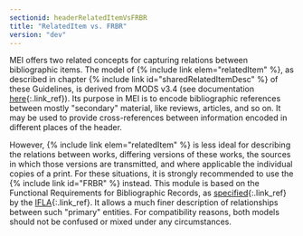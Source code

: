 ```yaml
---
sectionid: headerRelatedItemVsFRBR
title: "RelatedItem vs. FRBR"
version: "dev"
---
```


 MEI offers two related concepts for capturing relations between bibliographic items.
The
model of {% include link elem="relatedItem" %}, as described in chapter {% include link id="sharedRelatedItemDesc" %} of these Guidelines, is derived from MODS v3.4 (see
documentation [here](http://www.loc.gov/standards/mods/v3/mods-userguide-elements.html#relateditem){:.link_ref}). Its purpose in MEI is to encode bibliographic references between mostly
"secondary" material, like reviews, articles, and so on. It may be used to provide
cross-references between information encoded in different places of the header. 

 However, {% include link elem="relatedItem" %} is less ideal for describing the relations
between works, differing versions of these works, the sources in which those versions
are
transmitted, and where applicable the individual copies of a print. For these situations,
it
is strongly recommended to use the {% include link id="FRBR" %} instead. This module
is based on the Functional Requirements for Bibliographic Records, as [specified](http://www.ifla.org/publications/functional-requirements-for-bibliographic-records){:.link_ref} by the [IFLA](http://www.ifla.org){:.link_ref}. It allows a much finer
description of relationships between such "primary" entities. For compatibility reasons,
both
models should not be confused or mixed under any circumstances. 

